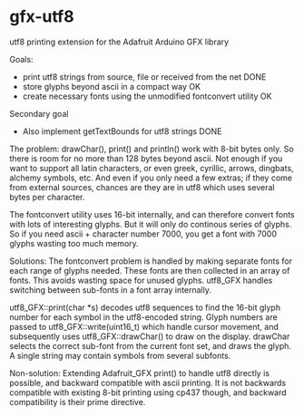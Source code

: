 # gfx-utf8
utf8 printing extension for the Adafruit Arduino GFX library

Goals:
 * print utf8 strings from source, file or received from the net    DONE
 * store glyphs beyond ascii in a compact way                       OK
 * create necessary fonts using the unmodified fontconvert utility  OK

Secondary goal
 * Also implement getTextBounds for utf8 strings                    DONE

The problem:
drawChar(), print() and println() work with 8-bit bytes only. So there is room for no more than 128 bytes beyond ascii. Not enough if you want to support all latin characters, or even greek, cyrillic, arrows, dingbats, alchemy symbols, etc. And even if you only need a few extras; if they come from external sources, chances are they are in utf8 which uses several bytes per character.

The fontconvert utility uses 16-bit internally, and can therefore convert fonts with lots of interesting glyphs. But it will only do continous series of glyphs. So if you need ascii + character number 7000, you get a font with 7000 glyphs wasting too much memory.

Solutions:
The fontconvert problem is handled by making separate fonts for each range of glyphs needed. These fonts are then collected in an array of fonts. This avoids wasting space for unused glyphs. utf8_GFX handles switching between sub-fonts in a font array internally.

utf8_GFX::print(char *s) decodes utf8 sequences to find the 16-bit glyph number for each symbol in the utf8-encoded string. Glyph numbers are passed to utf8_GFX::write(uint16_t) which handle cursor movement, and subsequently uses utf8_GFX::drawChar() to draw on the display. drawChar selects the correct sub-font from the current font set, and draws the glyph. A single string may contain symbols from several subfonts.

Non-solution:
Extending Adafruit_GFX print() to handle utf8 directly is possible, and backward compatible with ascii printing. It is not backwards compatible with existing 8-bit printing using cp437 though, and backward compatibility is their prime directive.

